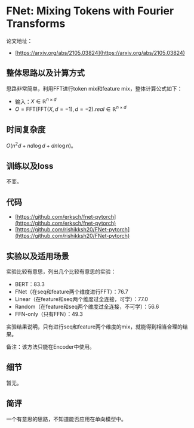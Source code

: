 # FNet: Mixing Tokens with Fourier Transforms

论文地址：

- [https://arxiv.org/abs/2105.03824](https://arxiv.org/abs/2105.03824)



## 整体思路以及计算方式

思路非常简单，利用FFT进行token mix和feature mix，整体计算公式如下：

- 输入：$X\in \mathbb R^{n\times d}$
- $O=\mathrm{FFT}(\mathrm {FFT}(X, d=-1),d=-2).real\in \mathbb R^{n\times d}$



## 时间复杂度

$O(n^2 d + n d\log d + dn\log n )$。



## 训练以及loss

不变。



## 代码

- [https://github.com/erksch/fnet-pytorch](https://github.com/erksch/fnet-pytorch)
- [https://github.com/rishikksh20/FNet-pytorch](https://github.com/rishikksh20/FNet-pytorch)



## 实验以及适用场景

实验比较有意思，列出几个比较有意思的实验：

- BERT：83.3
- FNet（在seq和feature两个维度进行FFT）：76.7
- Linear（在feature和seq两个维度过全连接，可学）：77.0
- Random（在feature和seq两个维度过全连接，不可学）：56.6
- FFN-only（只有FFN）：49.3

实验结果说明，只有进行seq和feature两个维度的mix，就能得到相当合理的结果。

备注：该方法只能在Encoder中使用。



## 细节

暂无。



## 简评

一个有意思的思路，不知道能否应用在单向模型中。